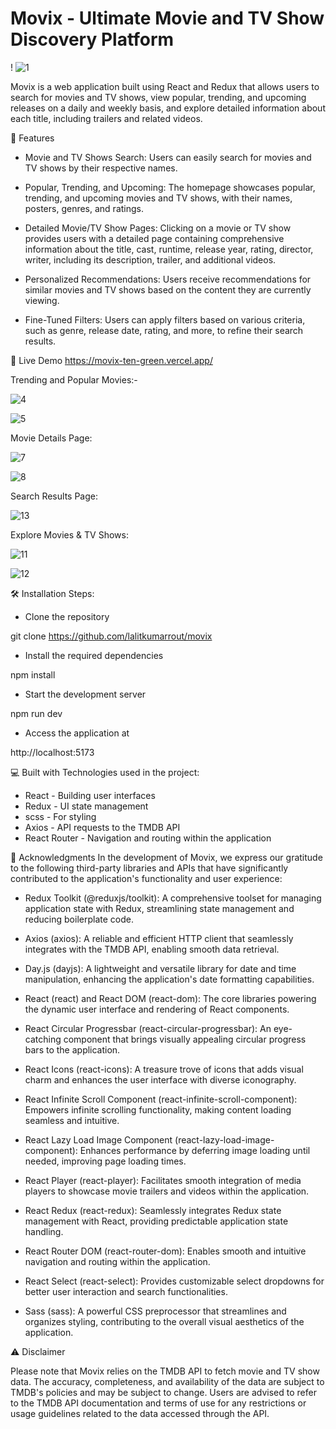 #          Movix - Ultimate Movie and TV Show Discovery Platform


!  ![1](https://github.com/lalitkumarrout/movix/assets/72972512/8aaef0dc-7f3d-494e-9d99-b8ca9488a1c8)


Movix is a web application built using React and Redux that allows users to search for movies and TV shows, view popular, trending, and upcoming releases on a daily and weekly basis, and explore detailed information about each title, including trailers and related videos.


📝 Features
* Movie and TV Shows Search: Users can easily search for movies and TV shows by their respective names.

* Popular, Trending, and Upcoming: The homepage showcases popular, trending, and upcoming movies and TV shows, with their names, posters, genres, and ratings.

* Detailed Movie/TV Show Pages: Clicking on a movie or TV show provides users with a detailed page containing comprehensive information about the title, cast, runtime, release year, rating, director, writer, including its description, trailer, and additional videos.

* Personalized Recommendations: Users receive recommendations for similar movies and TV shows based on the content they are currently viewing.

* Fine-Tuned Filters: Users can apply filters based on various criteria, such as genre, release date, rating, and more, to refine their search results.


🚀 Live Demo
https://movix-ten-green.vercel.app/

Trending and Popular Movies:-

![4](https://github.com/lalitkumarrout/movix/assets/72972512/0d8ab011-7cd3-4856-9480-ac1de754c1eb)

![5](https://github.com/lalitkumarrout/movix/assets/72972512/31cf977d-d965-4e94-a355-cd8b4891b254)

Movie Details Page:

![7](https://github.com/lalitkumarrout/movix/assets/72972512/98468ebd-cad1-4dd4-94b0-d655ebd62f19)

![8](https://github.com/lalitkumarrout/movix/assets/72972512/825dbe9e-bbf5-4987-8d0c-8b11ae98b478)

Search Results Page:

![13](https://github.com/lalitkumarrout/movix/assets/72972512/9404507e-96d0-4cfa-ac84-35f187ae9910)

Explore Movies & TV Shows:

![11](https://github.com/lalitkumarrout/movix/assets/72972512/97f073ce-0740-4488-a192-99ad6a165e37)

![12](https://github.com/lalitkumarrout/movix/assets/72972512/54354f0f-b548-4928-8b81-2f84de793c5b)


🛠️ Installation Steps:
* Clone the repository

git clone https://github.com/lalitkumarrout/movix

* Install the required dependencies

npm install
* Start the development server

npm run dev
* Access the application at

http://localhost:5173

💻 Built with
Technologies used in the project:

* React - Building user interfaces
* Redux - UI state management
* scss - For styling
* Axios - API requests to the TMDB API
* React Router - Navigation and routing within the application

🙏 Acknowledgments
 In the development of Movix, we express our gratitude to the following third-party libraries and APIs that have significantly contributed to the application's functionality and user experience:

* Redux Toolkit (@reduxjs/toolkit): A comprehensive toolset for managing application state with Redux, streamlining state management and reducing boilerplate code.

* Axios (axios): A reliable and efficient HTTP client that seamlessly integrates with the TMDB API, enabling smooth data retrieval.

* Day.js (dayjs): A lightweight and versatile library for date and time manipulation, enhancing the application's date formatting capabilities.

* React (react) and React DOM (react-dom): The core libraries powering the dynamic user interface and rendering of React components.

* React Circular Progressbar (react-circular-progressbar): An eye-catching component that brings visually appealing circular progress bars to the application.

* React Icons (react-icons): A treasure trove of icons that adds visual charm and enhances the user interface with diverse iconography.

* React Infinite Scroll Component (react-infinite-scroll-component): Empowers infinite scrolling functionality, making content loading seamless and intuitive.

* React Lazy Load Image Component (react-lazy-load-image-component): Enhances performance by deferring image loading until needed, improving page loading times.

* React Player (react-player): Facilitates smooth integration of media players to showcase movie trailers and videos within the application.

* React Redux (react-redux): Seamlessly integrates Redux state management with React, providing predictable application state handling.

* React Router DOM (react-router-dom): Enables smooth and intuitive navigation and routing within the application.

* React Select (react-select): Provides customizable select dropdowns for better user interaction and search functionalities.

* Sass (sass): A powerful CSS preprocessor that streamlines and organizes styling, contributing to the overall visual aesthetics of the application.

⚠️ Disclaimer

Please note that Movix relies on the TMDB API to fetch movie and TV show data. The accuracy, completeness, and availability of the data are subject to TMDB's policies and may be subject to change. Users are advised to refer to the TMDB API documentation and terms of use for any restrictions or usage guidelines related to the data accessed through the API.


